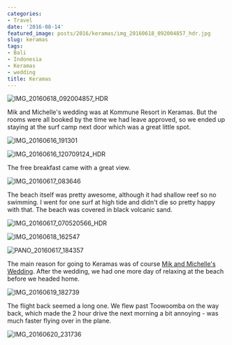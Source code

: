 ```yaml
---
categories:
- Travel
date: '2016-08-14'
featured_image: posts/2016/keramas/img_20160618_092004857_hdr.jpg
slug: keramas
tags:
- Bali
- Indonesia
- Keramas
- wedding
title: Keramas
---
```


![IMG_20160618_092004857_HDR](img_20160618_092004857_hdr.jpg)

Mik and Michelle's wedding was at Kommune Resort in Keramas. But the rooms were all booked by the time we had leave approved, so we ended up staying at the surf camp next door which was a great little spot.

![IMG_20160616_191301](img_20160616_191301.jpg)

![IMG_20160616_120709124_HDR](img_20160616_120709124_hdr.jpg)

The free breakfast came with a great view.

![IMG_20160617_083646](img_20160617_083646.jpg)

The beach itself was pretty awesome, although it had shallow reef so no swimming. I went for one surf at high tide and didn't die so pretty happy with that. The beach was covered in black volcanic sand.

![IMG_20160617_070520566_HDR](img_20160617_070520566_hdr.jpg)

![IMG_20160618_162547](img_20160618_162547.jpg)

![PANO_20160617_184357](pano_20160617_184357.jpg)

The main reason for going to Keramas was of course [Mik and Michelle's Wedding](/posts/2016/2016-12-26/mik-and-michelles-wedding/). After the wedding, we had one more day of relaxing at the beach before we headed home.

![IMG_20160619_182739](img_20160619_182739.jpg)

The flight back seemed a long one. We flew past Toowoomba on the way back, which made the 2 hour drive the next morning a bit annoying - was much faster flying over in the plane.

![IMG_20160620_231736](img_20160620_231736.jpg)